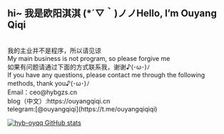 ## hi~ 我是欧阳淇淇 (*´▽｀)ノノHello, I’m Ouyang Qiqi
<br>
我的主业并不是程序，所以请见谅<br>
My main business is not program, so please forgive me<br>
如果有问题请通过下面的方式联系我，谢谢♪(･ω･)ﾉ<br>
If you have any questions, please contact me through the following methods, thank you♪(･ω･)ﾉ<br>
Email：ceo@hybgzs.cn<br>
blog（中文）:https://ouyangqiqi.cn<br>
telegram:[@ouyangqiqi](https://t.me/ouyangqiqiqi)<br>

[![hyb-oyqq GitHub stats](https://github-readme-stats.vercel.app/api?username=hyb-oyqq&count_private=true&show_icons=true&locale=cn&theme=synthwave)](https://github.com/anuraghazra/github-readme-stats)

